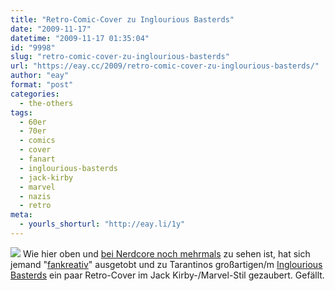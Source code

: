 ```yaml
---
title: "Retro-Comic-Cover zu Inglourious Basterds"
date: "2009-11-17"
datetime: "2009-11-17 01:35:04"
id: "9998"
slug: "retro-comic-cover-zu-inglourious-basterds"
url: "https://eay.cc/2009/retro-comic-cover-zu-inglourious-basterds/"
author: "eay"
format: "post"
categories:
  - the-others
tags:
  - 60er
  - 70er
  - comics
  - cover
  - fanart
  - inglourious-basterds
  - jack-kirby
  - marvel
  - nazis
  - retro
meta:
  - yourls_shorturl: "http://eay.li/1y"
---
```


![](https://eay.cc/uploads/2009/basterdscomic.jpg) Wie hier oben und [bei Nerdcore noch mehrmals](http://www.nerdcore.de/wp/2009/11/16/jack-kirby-style-inglourious-basterds-comicbook-cover/) zu sehen ist, hat sich jemand "[fankreativ](//eay.cc/tag/fanart/)" ausgetobt und zu Tarantinos großartigen/m [Inglourious Basterds](//eay.cc/2009/inglourious-basterds-review/) ein paar Retro-Cover im Jack Kirby-/Marvel-Stil gezaubert. Gefällt.
